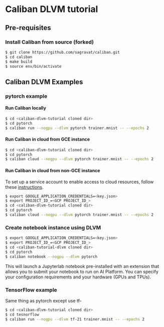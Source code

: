 # Caliban DLVM tutorial

## Pre-requisites

### Install Caliban from source (forked)

```bash
$ git clone https://github.com/sagravat/caliban.git
$ cd caliban
$ make build
$ source env/bin/activate
```

## Caliban DLVM Examples

### pytorch example

#### Run Caliban locally
```bash
$ cd <caliban-dlvm-tutorial cloned dir>
$ cd pytorch
$ caliban run --nogpu --dlvm pytorch trainer.mnist -- --epochs 2 
```

#### Run Caliban in cloud from GCE instance
```bash
$ cd <caliban-dlvm-tutorial cloned dir>
$ cd pytorch
$ caliban cloud --nogpu --dlvm pytorch trainer.mnist -- --epochs 2 
```

#### Run Caliban in cloud from non-GCE instance
To set up a service account to enable access to cloud resources, follow these [instructions](https://caliban.readthedocs.io/en/latest/getting_started/cloud.html#create-a-service-account-key).
```bash
$ export GOOGLE_APPLICATION_CREDENTIALS=<key.json>
$ export PROJECT_ID_=<GCP PROJECT_ID_>
$ cd <caliban-dlvm-tutorial cloned dir>
$ cd pytorch
$ caliban cloud --nogpu --dlvm pytorch trainer.mnist -- --epochs 2 
```

### Create notebook instance using DLVM
```bash
$ export GOOGLE_APPLICATION_CREDENTIALS=<key.json>
$ export PROJECT_ID_=<GCP PROJECT_ID_>
$ cd <caliban-tutorial-dlvm cloned dir>
$ cd pytorch
$ caliban notebook --nogpu --dlvm pytorch 
```
This will launch a Jupyterlab notebook pre-installed with an extension that allows you to submit your notebook to run on AI Platform. You can specify your configuration requirements and your hardware (GPUs and TPUs).


### TensorFlow example
Same thing as pytorch except use tf-<version> 
```bash
$ cd <caliban-dlvm-tutorial cloned dir>
$ cd tesnorflow
$ caliban run --nogpu --dlvm tf-21 trainer.mnist -- --epochs 2 
```


